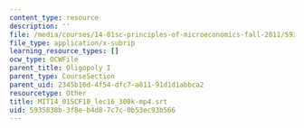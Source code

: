```yaml
---
content_type: resource
description: ''
file: /media/courses/14-01sc-principles-of-microeconomics-fall-2011/5935838b3f8eb4d87c7c0b53ec93b566_MIT14_01SCF10_lec16_300k-mp4.srt
file_type: application/x-subrip
learning_resource_types: []
ocw_type: OCWFile
parent_title: Oligopoly I
parent_type: CourseSection
parent_uid: 2345b16d-4f54-dfc7-a811-91d1d1abbca2
resourcetype: Other
title: MIT14_01SCF10_lec16_300k-mp4.srt
uid: 5935838b-3f8e-b4d8-7c7c-0b53ec93b566
---
```

